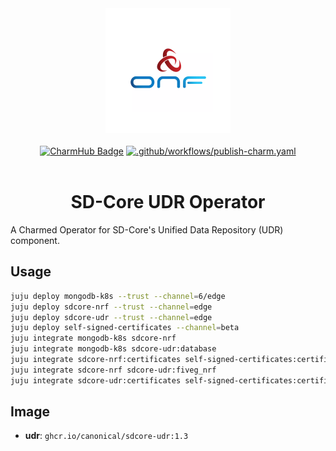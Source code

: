 <div align="center">
  <img src="./icon.svg" alt="ONF Icon" width="200" height="200">
</div>
<br/>
<div align="center">
  <a href="https://charmhub.io/sdcore-udr"><img src="https://charmhub.io/sdcore-udr/badge.svg" alt="CharmHub Badge"></a>
  <a href="https://github.com/canonical/sdcore-udr-operator/actions/workflows/publish-charm.yaml">
    <img src="https://github.com/canonical/sdcore-udr-operator/actions/workflows/publish-charm.yaml/badge.svg?branch=main" alt=".github/workflows/publish-charm.yaml">
  </a>
  <br/>
  <br/>
  <h1>SD-Core UDR Operator</h1>
</div>

A Charmed Operator for SD-Core's Unified Data Repository (UDR) component. 

## Usage

```bash
juju deploy mongodb-k8s --trust --channel=6/edge
juju deploy sdcore-nrf --trust --channel=edge
juju deploy sdcore-udr --trust --channel=edge
juju deploy self-signed-certificates --channel=beta
juju integrate mongodb-k8s sdcore-nrf
juju integrate mongodb-k8s sdcore-udr:database
juju integrate sdcore-nrf:certificates self-signed-certificates:certificates
juju integrate sdcore-nrf sdcore-udr:fiveg_nrf
juju integrate sdcore-udr:certificates self-signed-certificates:certificates
```

## Image

- **udr**: `ghcr.io/canonical/sdcore-udr:1.3`
